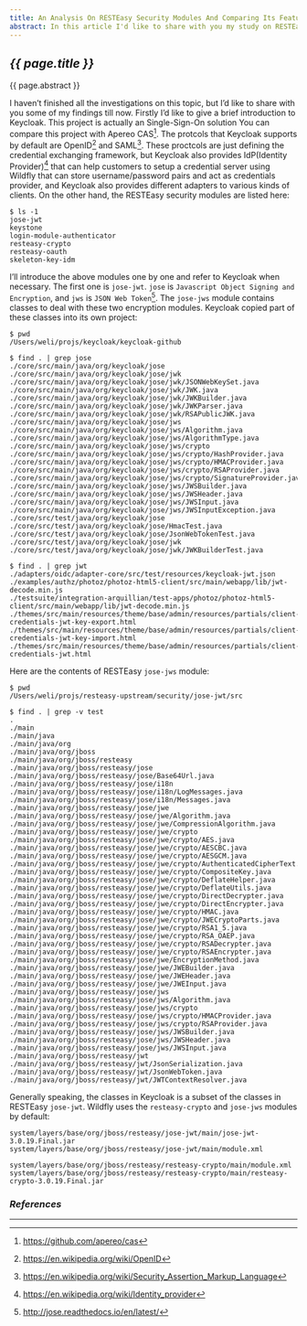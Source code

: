 ```yaml
---
title: An Analysis On RESTEasy Security Modules And Comparing Its Features With Keycloak
abstract: In this article I'd like to share with you my study on RESTEasy security modules and Keycloak features.
---
```


## _{{ page.title }}_

{{ page.abstract }}

I haven’t finished all the investigations on this topic, but I’d like to share with you some of my findings till now. Firstly I’d like to give a brief introduction to Keycloak. This project is actually an Single-Sign-On solution You can compare this project with Apereo CAS[^1]. The protcols that Keycloak supports by default are OpenID[^2] and SAML[^3]. These proctcols are just defining the credential exchanging framework, but Keycloak also provides IdP(Identity Provider)[^4] that can help customers to setup a credential server using Wildfly that can store username/password pairs and act as credentials provider, and Keycloak also provides different adapters to various kinds of clients. On the other hand, the RESTEasy security modules are listed here:

```
$ ls -1
jose-jwt
keystone
login-module-authenticator
resteasy-crypto
resteasy-oauth
skeleton-key-idm
```

I’ll introduce the above modules one by one and refer to Keycloak when necessary. The first one is `jose-jwt`. `jose` is `Javascript Object Signing and Encryption`, and `jws` is `JSON Web Token`[^5]. The `jose-jws` module contains classes to deal with these two encryption modules. Keycloak copied part of these classes into its own project:

```
$ pwd
/Users/weli/projs/keycloak/keycloak-github
```

```
$ find . | grep jose
./core/src/main/java/org/keycloak/jose
./core/src/main/java/org/keycloak/jose/jwk
./core/src/main/java/org/keycloak/jose/jwk/JSONWebKeySet.java
./core/src/main/java/org/keycloak/jose/jwk/JWK.java
./core/src/main/java/org/keycloak/jose/jwk/JWKBuilder.java
./core/src/main/java/org/keycloak/jose/jwk/JWKParser.java
./core/src/main/java/org/keycloak/jose/jwk/RSAPublicJWK.java
./core/src/main/java/org/keycloak/jose/jws
./core/src/main/java/org/keycloak/jose/jws/Algorithm.java
./core/src/main/java/org/keycloak/jose/jws/AlgorithmType.java
./core/src/main/java/org/keycloak/jose/jws/crypto
./core/src/main/java/org/keycloak/jose/jws/crypto/HashProvider.java
./core/src/main/java/org/keycloak/jose/jws/crypto/HMACProvider.java
./core/src/main/java/org/keycloak/jose/jws/crypto/RSAProvider.java
./core/src/main/java/org/keycloak/jose/jws/crypto/SignatureProvider.java
./core/src/main/java/org/keycloak/jose/jws/JWSBuilder.java
./core/src/main/java/org/keycloak/jose/jws/JWSHeader.java
./core/src/main/java/org/keycloak/jose/jws/JWSInput.java
./core/src/main/java/org/keycloak/jose/jws/JWSInputException.java
./core/src/test/java/org/keycloak/jose
./core/src/test/java/org/keycloak/jose/HmacTest.java
./core/src/test/java/org/keycloak/jose/JsonWebTokenTest.java
./core/src/test/java/org/keycloak/jose/jwk
./core/src/test/java/org/keycloak/jose/jwk/JWKBuilderTest.java
```

```
$ find . | grep jwt
./adapters/oidc/adapter-core/src/test/resources/keycloak-jwt.json
./examples/authz/photoz/photoz-html5-client/src/main/webapp/lib/jwt-decode.min.js
./testsuite/integration-arquillian/test-apps/photoz/photoz-html5-client/src/main/webapp/lib/jwt-decode.min.js
./themes/src/main/resources/theme/base/admin/resources/partials/client-credentials-jwt-key-export.html
./themes/src/main/resources/theme/base/admin/resources/partials/client-credentials-jwt-key-import.html
./themes/src/main/resources/theme/base/admin/resources/partials/client-credentials-jwt.html
```

Here are the contents of RESTEasy `jose-jws` module:

```
$ pwd
/Users/weli/projs/resteasy-upstream/security/jose-jwt/src
```

```
$ find . | grep -v test
.
./main
./main/java
./main/java/org
./main/java/org/jboss
./main/java/org/jboss/resteasy
./main/java/org/jboss/resteasy/jose
./main/java/org/jboss/resteasy/jose/Base64Url.java
./main/java/org/jboss/resteasy/jose/i18n
./main/java/org/jboss/resteasy/jose/i18n/LogMessages.java
./main/java/org/jboss/resteasy/jose/i18n/Messages.java
./main/java/org/jboss/resteasy/jose/jwe
./main/java/org/jboss/resteasy/jose/jwe/Algorithm.java
./main/java/org/jboss/resteasy/jose/jwe/CompressionAlgorithm.java
./main/java/org/jboss/resteasy/jose/jwe/crypto
./main/java/org/jboss/resteasy/jose/jwe/crypto/AES.java
./main/java/org/jboss/resteasy/jose/jwe/crypto/AESCBC.java
./main/java/org/jboss/resteasy/jose/jwe/crypto/AESGCM.java
./main/java/org/jboss/resteasy/jose/jwe/crypto/AuthenticatedCipherText.java
./main/java/org/jboss/resteasy/jose/jwe/crypto/CompositeKey.java
./main/java/org/jboss/resteasy/jose/jwe/crypto/DeflateHelper.java
./main/java/org/jboss/resteasy/jose/jwe/crypto/DeflateUtils.java
./main/java/org/jboss/resteasy/jose/jwe/crypto/DirectDecrypter.java
./main/java/org/jboss/resteasy/jose/jwe/crypto/DirectEncrypter.java
./main/java/org/jboss/resteasy/jose/jwe/crypto/HMAC.java
./main/java/org/jboss/resteasy/jose/jwe/crypto/JWECryptoParts.java
./main/java/org/jboss/resteasy/jose/jwe/crypto/RSA1_5.java
./main/java/org/jboss/resteasy/jose/jwe/crypto/RSA_OAEP.java
./main/java/org/jboss/resteasy/jose/jwe/crypto/RSADecrypter.java
./main/java/org/jboss/resteasy/jose/jwe/crypto/RSAEncrypter.java
./main/java/org/jboss/resteasy/jose/jwe/EncryptionMethod.java
./main/java/org/jboss/resteasy/jose/jwe/JWEBuilder.java
./main/java/org/jboss/resteasy/jose/jwe/JWEHeader.java
./main/java/org/jboss/resteasy/jose/jwe/JWEInput.java
./main/java/org/jboss/resteasy/jose/jws
./main/java/org/jboss/resteasy/jose/jws/Algorithm.java
./main/java/org/jboss/resteasy/jose/jws/crypto
./main/java/org/jboss/resteasy/jose/jws/crypto/HMACProvider.java
./main/java/org/jboss/resteasy/jose/jws/crypto/RSAProvider.java
./main/java/org/jboss/resteasy/jose/jws/JWSBuilder.java
./main/java/org/jboss/resteasy/jose/jws/JWSHeader.java
./main/java/org/jboss/resteasy/jose/jws/JWSInput.java
./main/java/org/jboss/resteasy/jwt
./main/java/org/jboss/resteasy/jwt/JsonSerialization.java
./main/java/org/jboss/resteasy/jwt/JsonWebToken.java
./main/java/org/jboss/resteasy/jwt/JWTContextResolver.java
```

Generally speaking, the classes in Keycloak is a subset of the classes in RESTEasy `jose-jwt`. Wildfly uses the `resteasy-crypto` and `jose-jws` modules by default:

```
system/layers/base/org/jboss/resteasy/jose-jwt/main/jose-jwt-3.0.19.Final.jar
system/layers/base/org/jboss/resteasy/jose-jwt/main/module.xml
```

```
system/layers/base/org/jboss/resteasy/resteasy-crypto/main/module.xml
system/layers/base/org/jboss/resteasy/resteasy-crypto/main/resteasy-crypto-3.0.19.Final.jar
```



### _References_

---

[^1]: https://github.com/apereo/cas
[^2]: https://en.wikipedia.org/wiki/OpenID
[^3]: https://en.wikipedia.org/wiki/Security_Assertion_Markup_Language
[^4]: https://en.wikipedia.org/wiki/Identity_provider
[^5]: http://jose.readthedocs.io/en/latest/
